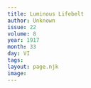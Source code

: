 ```yaml
---
title: Luminous Lifebelt
author: Unknown
issue: 22
volume: 8
year: 1917
month: 33
day: VI
tags:
layout: page.njk
image:
---
```

